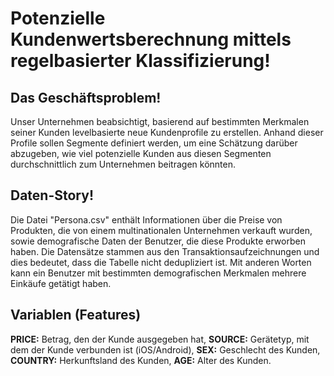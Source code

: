 # **Potenzielle Kundenwertsberechnung mittels regelbasierter Klassifizierung!**

## **Das Geschäftsproblem!**

Unser Unternehmen beabsichtigt, basierend auf bestimmten Merkmalen seiner Kunden levelbasierte neue Kundenprofile zu erstellen. Anhand dieser Profile sollen Segmente definiert werden, um eine 
Schätzung darüber abzugeben, wie viel potenzielle Kunden aus diesen Segmenten durchschnittlich zum Unternehmen beitragen könnten.

## **Daten-Story!**

Die Datei "Persona.csv" enthält Informationen über die Preise von Produkten, die von einem multinationalen Unternehmen verkauft wurden, sowie demografische Daten der Benutzer, die diese Produkte
erworben haben. Die Datensätze stammen aus den Transaktionsaufzeichnungen und dies bedeutet, dass die Tabelle nicht dedupliziert ist. Mit anderen Worten kann ein Benutzer mit bestimmten demografischen 
Merkmalen mehrere Einkäufe getätigt haben.

## **Variablen (Features)**

**PRICE:** Betrag, den der Kunde ausgegeben hat,
**SOURCE:** Gerätetyp, mit dem der Kunde verbunden ist (iOS/Android),
**SEX:** Geschlecht des Kunden,
**COUNTRY:** Herkunftsland des Kunden,
**AGE:** Alter des Kunden.
